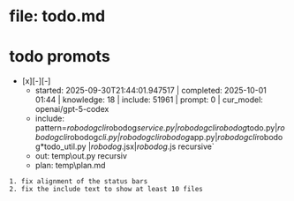 # file: todo.md


# todo  promots
- [x][-][-] 
  - started: 2025-09-30T21:44:01.947517 | completed: 2025-10-01 01:44 | knowledge: 18 | include: 51961 | prompt: 0 | cur_model: openai/gpt-5-codex
  - include: pattern=*robodogcli*robodog*service.py|*robodogcli*robodog*todo.py|*robodogcli*robodog*cli.py|*robodogcli*robodog*app.py|*robodogcli*robodog*todo_util.py |*robodog*.jsx|*robodog*.js   recursive`
  - out: temp\out.py recursiv 
  - plan: temp\plan.md
```knowledge
1. fix alignment of the status bars
2. fix the include text to show at least 10 files
``` 